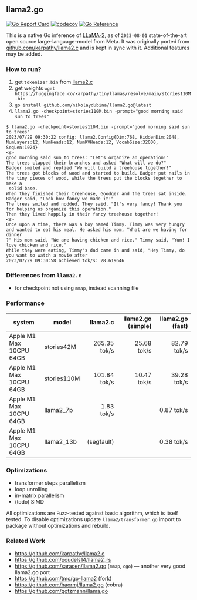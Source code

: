 ## llama2.go

[![Go Report Card](https://goreportcard.com/badge/github.com/nikolaydubina/llama2.go)](https://goreportcard.com/report/github.com/nikolaydubina/llama2.go)
[![codecov](https://codecov.io/gh/nikolaydubina/llama2.go/branch/master/graph/badge.svg?token=OMf0git2BD)](https://codecov.io/gh/nikolaydubina/llama2.go)
[![Go Reference](https://pkg.go.dev/badge/github.com/nikolaydubina/llama2.go.svg)](https://pkg.go.dev/github.com/nikolaydubina/llama2.go)

This is a native Go inference of [LLaMA-2](https://ai.meta.com/llama/), as of `2023-08-01` state-of-the-art open source large-language-model from Meta. 
It was originally ported from [github.com/karpathy/llama2.c](https://github.com/karpathy/llama2.c) and is kept in sync with it. Additional features may be added.

### How to run?

1. get `tokenizer.bin` from [llama2.c](https://github.com/karpathy/llama2.c)
2. get weights `wget https://huggingface.co/karpathy/tinyllamas/resolve/main/stories110M.bin`
3. `go install github.com/nikolaydubina/llama2.go@latest`
4. `llama2.go -checkpoint=stories110M.bin -prompt="good morning said sun to trees"`

```
$ llama2.go -checkpoint=stories110M.bin -prompt="good morning said sun to trees"
2023/07/29 09:30:22 config: llama2.Config{Dim:768, HiddenDim:2048, NumLayers:12, NumHeads:12, NumKVHeads:12, VocabSize:32000, SeqLen:1024}
<s>
good morning said sun to trees: "Let's organize an operation!"
The trees clapped their branches and asked "What will we do?"
Badger smiled and replied "We will build a treehouse together!"
The trees got blocks of wood and started to build. Badger put nails in the tiny pieces of wood, while the trees put the blocks together to make a
 solid base. 
When they finished their treehouse, Goodger and the trees sat inside. Badger said, "Look how fancy we made it!"
The trees smiled and nodded. They said, "It's very fancy! Thank you for helping us organize this operation." 
Then they lived happily in their fancy treehouse together!
<s>
Once upon a time, there was a boy named Timmy. Timmy was very hungry and wanted to eat his meal. He asked his mom, "What are we having for dinner
?" His mom said, "We are having chicken and rice." Timmy said, "Yum! I love chicken and rice."
While they were eating, Timmy's dad came in and said, "Hey Timmy, do you want to watch a movie after
2023/07/29 09:30:58 achieved tok/s: 28.619646
````

### Differences from `llama2.c`

* for checkpoint not using `mmap`, instead scanning file

### Performance

| system                  | model           | llama2.c      | llama2.go (simple) | llama2.go (fast)   |
| ------------------------| --------------- | ------------: | -----------------: | -----------------: |
| Apple M1 Max 10CPU 64GB | stories42M      |  265.35 tok/s |        25.68 tok/s |        82.79 tok/s |
| Apple M1 Max 10CPU 64GB | stories110M     |  101.84 tok/s |        10.47 tok/s |        39.28 tok/s |  
| Apple M1 Max 10CPU 64GB | llama2_7b       |    1.83 tok/s |                    |         0.87 tok/s |
| Apple M1 Max 10CPU 64GB | llama2_13b      |    (segfault) |                    |         0.38 tok/s |

### Optimizations

* transformer steps parallelism
* loop unrolling
* in-matrix parallelism
* (todo) SIMD

All optimizations are `Fuzz`-tested against basic algorithm, which is itself tested.
To disable optimizations update `llama2/transformer.go` import to package without optimizations and rebuild.

### Related Work

* https://github.com/karpathy/llama2.c
* https://github.com/poudels14/llama2_rs
* https://github.com/saracen/llama2.go (`mmap`, `cgo`) — another very good llama2.go port
* https://github.com/tmc/go-llama2 (fork)
* https://github.com/haormj/llama2.go (cobra)
* https://github.com/gotzmann/llama.go

